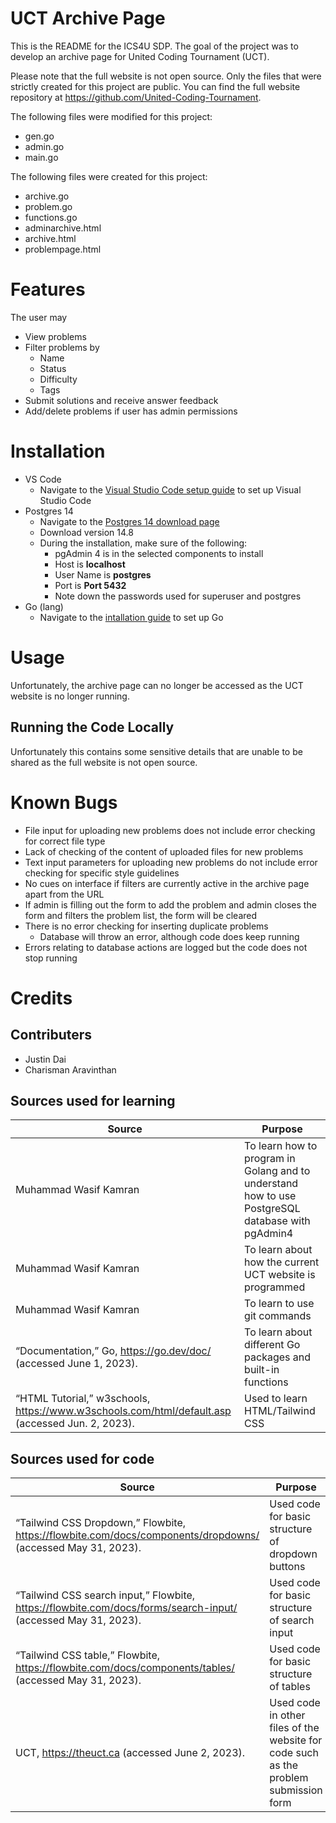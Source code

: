 # UCT Archive Page

This is the README for the ICS4U SDP. The goal of the project was to develop an archive page for United Coding Tournament (UCT).

Please note that the full website is not open source. Only the files that were strictly created for this project are public. You can find the full website repository at https://github.com/United-Coding-Tournament.

The following files were modified for this project:
* gen.go
* admin.go
* main.go

The following files were created for this project:
* archive.go
* problem.go
* functions.go
* adminarchive.html
* archive.html
* problempage.html

# Features

The user may
* View problems
* Filter problems by
    * Name
    * Status
    * Difficulty
    * Tags
* Submit solutions and receive answer feedback
* Add/delete problems if user has admin permissions

# Installation

* VS Code
    * Navigate to the [Visual Studio Code setup guide](https://code.visualstudio.com/docs/setup/setup-overview) to set up Visual Studio Code
* Postgres 14
    * Navigate to the [Postgres 14 download page](https://www.postgresql.org/download/)
    * Download version 14.8
    * During the installation, make sure of the following:
        * pgAdmin 4 is in the selected components to install
        * Host is **localhost**
        * User Name is **postgres**
        * Port is **Port 5432**
        * Note down the passwords used for superuser and postgres
* Go (lang)
    * Navigate to the [intallation guide](https://go.dev/doc/install) to set up Go

# Usage

Unfortunately, the archive page can no longer be accessed as the UCT website is no longer running.

## Running the Code Locally

Unfortunately this contains some sensitive details that are unable to be shared as the full website is not open source.

# Known Bugs

* File input for uploading new problems does not include error checking for correct file type
* Lack of checking of the content of uploaded files for new problems
* Text input parameters for uploading new problems do not include error checking for specific style guidelines
* No cues on interface if filters are currently active in the archive page apart from the URL
* If admin is filling out the form to add the problem and admin closes the form and filters the problem list, the form will be cleared
* There is no error checking for inserting duplicate problems
    * Database will throw an error, although code does keep running
* Errors relating to database actions are logged but the code does not stop running

# Credits

## Contributers

* Justin Dai
* Charisman Aravinthan

## Sources used for learning
| Source | Purpose |
|-|-|
| Muhammad Wasif Kamran | To learn how to program in Golang and to understand how to use PostgreSQL database with pgAdmin4 |
| Muhammad Wasif Kamran | To learn about how the current UCT website is programmed |
| Muhammad Wasif Kamran | To learn to use git commands |
| “Documentation,” Go, https://go.dev/doc/ (accessed June 1, 2023). | To learn about different Go packages and built-in functions |
| “HTML Tutorial,” w3schools, https://www.w3schools.com/html/default.asp (accessed Jun. 2, 2023). | Used to learn HTML/Tailwind CSS |

## Sources used for code
| Source | Purpose |
|-|-|
| “Tailwind CSS Dropdown,” Flowbite, https://flowbite.com/docs/components/dropdowns/ (accessed May 31, 2023). | Used code for basic structure of dropdown buttons |
| “Tailwind CSS search input,” Flowbite, https://flowbite.com/docs/forms/search-input/ (accessed May 31, 2023). | Used code for basic structure of search input |
| “Tailwind CSS table,” Flowbite, https://flowbite.com/docs/components/tables/ (accessed May 31, 2023). | Used code for basic structure of tables |
| UCT, https://theuct.ca (accessed June 2, 2023). | Used code in other files of the website for code such as the problem submission form |
